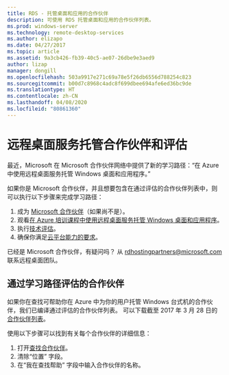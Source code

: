 ```yaml
---
title: RDS - 托管桌面和应用的合作伙伴
description: 可使用 RDS 托管桌面和应用的合作伙伴列表。
ms.prod: windows-server
ms.technology: remote-desktop-services
ms.author: elizapo
ms.date: 04/27/2017
ms.topic: article
ms.assetid: 9a3cb426-fb39-40c5-ae07-26dbe9e3aed9
author: lizap
manager: dongill
ms.openlocfilehash: 503a9917e271c69a78e5f26db6556d788254c823
ms.sourcegitcommit: b00d7c8968c4adc8f699dbee694afe6ed36bc9de
ms.translationtype: HT
ms.contentlocale: zh-CN
ms.lasthandoff: 04/08/2020
ms.locfileid: "80861360"
---
```

# <a name="remote-desktop-services-hosting-partners-and-assessment"></a>远程桌面服务托管合作伙伴和评估

最近，Microsoft 在 Microsoft 合作伙伴网络中提供了新的学习路径：“在 Azure 中使用远程桌面服务托管 Windows 桌面和应用程序。”

如果你是 Microsoft 合作伙伴，并且想要包含在通过评估的合作伙伴列表中，则可以执行以下步骤来完成学习路径：

1. 成为 [Microsoft 合作伙伴](https://partner.microsoft.com/)（如果尚不是）。
2. 观看[在 Azure 培训课程中使用远程桌面服务托管 Windows 桌面和应用程序](https://mspartnerlp.partner.microsoft.com/LearningPath/LearningPath/DLPaths?trackId=2915&rowId=3603)。
3. 执行[技术评估](https://mspartnerlp.partner.microsoft.com/LearningPath/LearningPath/DLPaths?trackId=1660&rowId=2220&trackPathId=9871)。
4. 确保你满足[云平台能力的要求](https://partner.microsoft.com/membership/cloud-platform-competency)。

已经是 Microsoft 合作伙伴，有疑问吗？ 从 <rdhostingpartners@microsoft.com> 联系远程桌面团队。  


## <a name="partners-who-have-passed-the-learning-path-assessment"></a>通过学习路径评估的合作伙伴 

如果你在查找可帮助你在 Azure 中为你的用户托管 Windows 台式机的合作伙伴，我们已编译通过评估的合作伙伴列表。 可以下载截至 2017 年 3 月 28 日的[合作伙伴列表](rds-hosting-partners.md)。

使用以下步骤可以找到有关每个合作伙伴的详细信息：

1. 打开[查找合作伙伴](https://partnercenter.microsoft.com/pcv/search)。
2. 清除“位置”  字段。
3. 在“我在查找帮助”  字段中输入合作伙伴的名称。
